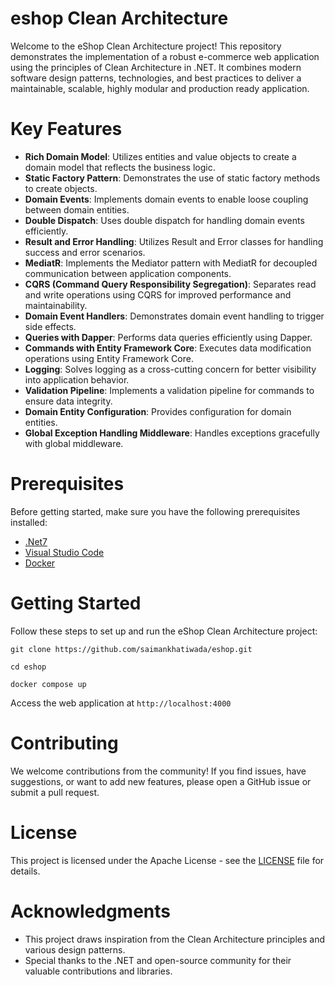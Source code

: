 # eshop Clean Architecture

Welcome to the eShop Clean Architecture project! This repository demonstrates the implementation of a robust e-commerce web application using the principles of Clean Architecture in .NET. It combines modern software design patterns, technologies, and best practices to deliver a maintainable, scalable, highly modular and production ready application.

# Key Features

- **Rich Domain Model**: Utilizes entities and value objects to create a domain model that reflects the business logic.
- **Static Factory Pattern**: Demonstrates the use of static factory methods to create objects.
- **Domain Events**: Implements domain events to enable loose coupling between domain entities.
- **Double Dispatch**: Uses double dispatch for handling domain events efficiently.
- **Result and Error Handling**: Utilizes Result and Error classes for handling success and error scenarios.
- **MediatR**: Implements the Mediator pattern with MediatR for decoupled communication between application components.
- **CQRS (Command Query Responsibility Segregation)**: Separates read and write operations using CQRS for improved performance and maintainability.
- **Domain Event Handlers**: Demonstrates domain event handling to trigger side effects. 
- **Queries with Dapper**: Performs data queries efficiently using Dapper.
- **Commands with Entity Framework Core**: Executes data modification operations using Entity Framework Core.
- **Logging**: Solves logging as a cross-cutting concern for better visibility into application behavior.
- **Validation Pipeline**: Implements a validation pipeline for commands to ensure data integrity.
- **Domain Entity Configuration**: Provides configuration for domain entities.
- **Global Exception Handling Middleware**: Handles exceptions gracefully with global middleware.

# Prerequisites

Before getting started, make sure you have the following prerequisites installed:

- [.Net7](https://dotnet.microsoft.com/en-us/download)
- [Visual Studio Code](https://code.visualstudio.com/)
- [Docker](https://www.docker.com/)

# Getting Started

Follow these steps to set up and run the eShop Clean Architecture project:

```
git clone https://github.com/saimankhatiwada/eshop.git
```

```
cd eshop
```

```
docker compose up
```

Access the web application at `http://localhost:4000`

# Contributing
We welcome contributions from the community! If you find issues, have suggestions, or want to add new features, please open a GitHub issue or submit a pull request.

# License
This project is licensed under the Apache License - see the [LICENSE](./LICENSE) file for details.

# Acknowledgments
- This project draws inspiration from the Clean Architecture principles and various design patterns.
- Special thanks to the .NET and open-source community for their valuable contributions and libraries.